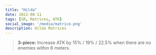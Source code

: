 ```yaml
---
title: "Hilda"
date: 2022-08-11
tags: [SR, Matrices, ATK]
social_image: '/media/matrice.png'
description: Hilda Matrices
---
```


> **3-piece:** Increase ATK by 15% / 19% / 22.5% when there are no enemies within 6 meters.